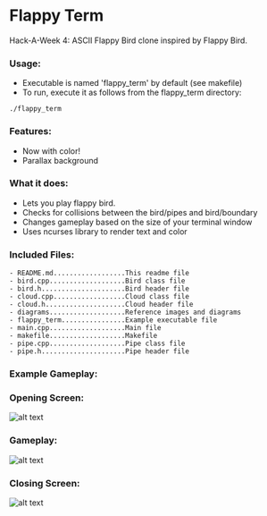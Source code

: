 # Flappy Term
Hack-A-Week 4: ASCII Flappy Bird clone inspired by Flappy Bird.

### Usage:
- Executable is named 'flappy\_term' by default (see makefile)
- To run, execute it as follows from the flappy\_term directory:

`./flappy_term`

### Features:
- Now with color!
- Parallax background

### What it does:
- Lets you play flappy bird.
- Checks for collisions between the bird/pipes and bird/boundary
- Changes gameplay based on the size of your terminal window
- Uses ncurses library to render text and color

### Included Files:
```
- README.md..................This readme file
- bird.cpp...................Bird class file
- bird.h.....................Bird header file
- cloud.cpp..................Cloud class file
- cloud.h....................Cloud header file
- diagrams...................Reference images and diagrams
- flappy_term................Example executable file
- main.cpp...................Main file
- makefile...................Makefile
- pipe.cpp...................Pipe class file
- pipe.h.....................Pipe header file
```

### Example Gameplay:

### Opening Screen:

![alt text](https://github.com/ztaira14/flappy_term/blob/master/diagrams/openingscreen.png "Opening Screen")

### Gameplay:

![alt text](https://github.com/ztaira14/flappy_term/blob/master/diagrams/gameplay.png "Gameplay")

### Closing Screen:

![alt text](https://github.com/ztaira14/flappy_term/blob/master/diagrams/closingscreen.png "Closing Screen")

